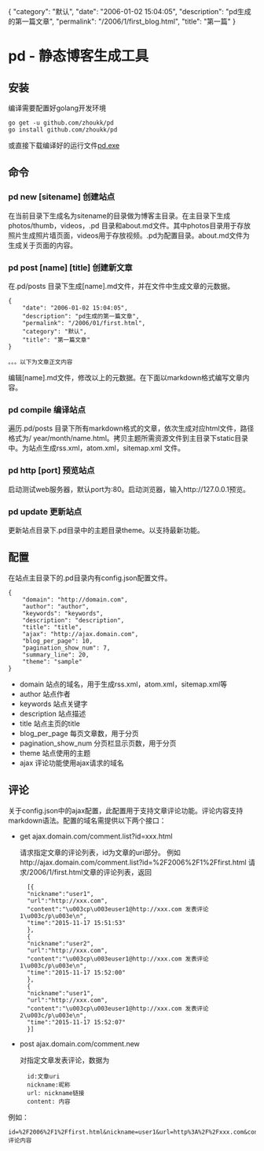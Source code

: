 {
  "category": "默认",
  "date": "2006-01-02 15:04:05",
  "description": "pd生成的第一篇文章",
  "permalink": "/2006/1/first_blog.html",
  "title": "第一篇"
}

pd - 静态博客生成工具
===

安装
---
编译需要配置好golang开发环境
	
	go get -u github.com/zhoukk/pd
	go install github.com/zhoukk/pd

或直接下载编译好的运行文件[pd.exe](https://github.com/zhoukk/pd/releases/)

命令
---

### pd new [sitename] 创建站点

在当前目录下生成名为sitename的目录做为博客主目录。在主目录下生成photos/thumb，videos，.pd 目录和about.md文件。其中photos目录用于存放照片生成照片墙页面，videos用于存放视频。.pd为配置目录。about.md文件为生成关于页面的内容。

### pd post [name] [title] 创建新文章

在.pd/posts 目录下生成[name].md文件，并在文件中生成文章的元数据。

	{
		"date": "2006-01-02 15:04:05",
		"description": "pd生成的第一篇文章",
		"permalink": "/2006/01/first.html",
		"category": "默认",
		"title": "第一篇文章"
	}

	。。。以下为文章正文内容

编辑[name].md文件，修改以上的元数据。在下面以markdown格式编写文章内容。

### pd compile 编译站点

遍历.pd/posts 目录下所有markdown格式的文章，依次生成对应html文件，路径格式为/ year/month/name.html。拷贝主题所需资源文件到主目录下static目录中。为站点生成rss.xml，atom.xml，sitemap.xml 文件。


### pd http [port] 预览站点

启动测试web服务器，默认port为:80。启动浏览器，输入http://127.0.0.1预览。

### pd update 更新站点

更新站点目录下.pd目录中的主题目录theme。以支持最新功能。


配置
---

在站点主目录下的.pd目录内有config.json配置文件。

	{
		"domain": "http://domain.com",
		"author": "author",
		"keywords": "keywords",
		"description": "description",
		"title": "title",
		"ajax": "http://ajax.domain.com",
		"blog_per_page": 10,
		"pagination_show_num": 7,
		"summary_line": 20,
		"theme": "sample"
	}

- domain
站点的域名，用于生成rss.xml，atom.xml，sitemap.xml等
- author
站点作者
- keywords
站点关键字
- description
站点描述
- title
站点主页的title
- blog_per_page
每页文章数，用于分页
- pagination_show_num
分页栏显示页数，用于分页
- theme
站点使用的主题
- ajax
评论功能使用ajax请求的域名

评论
---
关于config.json中的ajax配置，此配置用于支持文章评论功能。评论内容支持markdown语法。配置的域名需提供以下两个接口：

- get ajax.domain.com/comment.list?id=xxx.html

	请求指定文章的评论列表，id为文章的uri部分。
	例如http://ajax.domain.com/comment.list?id=%2F2006%2F1%2Ffirst.html
	请求/2006/1/first.html文章的评论列表，返回

		[{
		"nickname":"user1",
		"url":"http://xxx.com",
		"content":"\u003cp\u003euser1@http://xxx.com 发表评论1\u003c/p\u003e\n",
		"time":"2015-11-17 15:51:53"
		},
		{
		"nickname":"user2",
		"url":"http://xxx.com",
		"content":"\u003cp\u003euser1@http://xxx.com 发表评论1\u003c/p\u003e\n",
		"time":"2015-11-17 15:52:00"
		},
		{
		"nickname":"user1",
		"url":"http://xxx.com",
		"content":"\u003cp\u003euser1@http://xxx.com 发表评论2\u003c/p\u003e\n",
		"time":"2015-11-17 15:52:07"
		}]

	
- post ajax.domain.com/comment.new

	对指定文章发表评论，数据为
	
		id:文章uri
		nickname:昵称
		url: nickname链接
		content: 内容
	
例如：

	id=%2F2006%2F1%2Ffirst.html&nickname=user1&url=http%3A%2F%2Fxxx.com&content=评论内容
